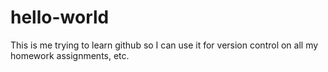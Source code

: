 # hello-world

This is me trying to learn github so I can use it for version control on all my homework assignments, etc.
